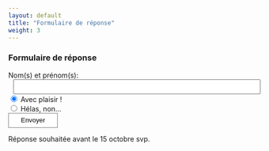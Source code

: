 ```yaml
---
layout: default
title: "Formulaire de réponse"
weight: 3
---
```


### Formulaire de réponse

<form id="my-form" action="https://formspree.io/f/mnqllewr" method="POST">
  <label>Nom(s) et prénom(s):</label>
  <input type="text" name="names" />
  <br/>
  <input type="radio" id="coming" checked="true" name="answer" value="1">
  <label for="coming">Avec plaisir !</label><br>
  <input type="radio" id="not-coming" name="answer" value="0">
  <label for="not-coming">Hélas, non…</label><br>  
  <button id="my-form-button">Envoyer</button>
  <p id="my-form-status"></p>
</form>


Réponse souhaitée avant le 15 octobre svp.


<style>
input[type=text] {
    height: 30px;
    margin-left: 10px;
    padding: 5px;
    min-width: 500px;
}
button {
    width: 100px;
    height: 30px;
    background: white;
    border: 1px solid gray;
}
button:hover {
   cursor: pointer;
}
@media only screen and (max-width: 800px) {
  input[type=text] {
      min-width: 90%;
  }
}
</style>

<script>
    var form = document.getElementById("my-form");
    
    async function handleSubmit(event) {
      event.preventDefault();
      var status = document.getElementById("my-form-status");
      var data = new FormData(event.target);
      fetch(event.target.action, {
        method: form.method,
        body: data,
        headers: {
            'Accept': 'application/json'
        }
      }).then(response => {
        status.innerHTML = "Merci de votre réponse !";
        form.reset()
      }).catch(error => {
        status.innerHTML = "Oups, nous n'avons pas pu envoyer votre réponse !"
      });
    }
    form.addEventListener("submit", handleSubmit)

</script>
